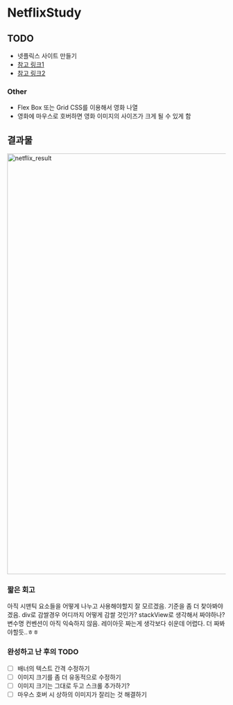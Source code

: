 # NetflixStudy

## TODO
- 넷플릭스 사이트 만들기
- [참고 링크1](https://lh3.googleusercontent.com/8xDLWXyuY847umy8SdKI9ZeGvLwa1x-pj1mzzdLN-JCCE-gL1343GmRhLad2T2Z4THu_6mhZsFzdDKg2hF0s5I8X9BMoy0N8WDRQT6UwFQSrnZcOJAxp3FHHzR1T9x0orSCKCGHjvY54HLV0pzmFB8s)
- [참고 링크2](https://lh3.googleusercontent.com/Lun462uhac9A7ubcDvwfyuYWQVV0KF6jD6l6QiTy5GWXogAqgaQFMI-1gNAeP5f7ZCy1UTn4i91KrzAlFhu1knxjclPq7BS_yPPU0vUbnjRthZwvSvY6XCpjdSxciECysNO0gEcqdmSObhJ8LSSo0d0)

### Other
- Flex Box 또는 Grid CSS를 이용해서 영화 나열
- 영화에 마우스로 호버하면 영화 이미지의 사이즈가 크게 될 수 있게 함


## 결과물
<img width="971" alt="netflix_result" src="https://github.com/user-attachments/assets/0f03bde6-d4fc-4210-b829-7d099faca920">

### 짧은 회고
아직 시맨틱 요소들을 어떻게 나누고 사용해야할지 잘 모르겠음. 기준을 좀 더 찾아봐야겠음.
div로 감쌀경우 어디까지 어떻게 감쌀 것인가? stackView로 생각해서 짜야하나?
변수명 컨벤션이 아직 익숙하지 않음.
레이아웃 짜는게 생각보다 쉬운데 어렵다. 더 짜봐야할듯..ㅎㅎ

### 완성하고 난 후의 TODO
- [ ] 배너의 텍스트 간격 수정하기
- [ ] 이미지 크기를 좀 더 유동적으로 수정하기
- [ ] 이미지 크기는 그대로 두고 스크롤 추가하기?
- [ ] 마우스 호버 시 상하의 이미지가 잘리는 것 해결하기
